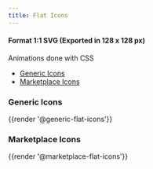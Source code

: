 ```yaml
---
title: Flat Icons
---
```


#### Format 1:1 SVG (Exported in 128 x 128 px)
Animations done with CSS

<div class="row">
    <div class="col-6">
      <ul class="document__unordered-list">
        <li class="document__unordered-list-item">
          <a  class="msds-link"href="#generic-icons">Generic Icons</a>
        </li>
        <li class="document__unordered-list-item">
          <a  class="msds-link"href="#marketplace-icons">Marketplace Icons</a>
        </li>
      </ul>
    </div>
</div>

### Generic Icons

<div class="element-preview">
  <div class="element-preview__inner">
        {{render '@generic-flat-icons'}}
  </div>
</div>

### Marketplace Icons

<div class="element-preview">
  <div class="element-preview__inner">
        {{render '@marketplace-flat-icons'}}
  </div>
</div>

<script>
  //Iniliazes JS each time a user changes the page - this is for fractle v1.3.0
  dispatchEvent(new Event('load'));
</script>